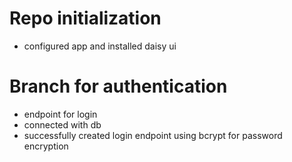 # Repo initialization
- configured app and installed daisy ui 
# Branch for authentication
- endpoint for login 
- connected with db
- successfully created login endpoint using bcrypt for password encryption
